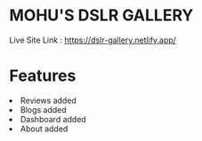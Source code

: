 <h1>MOHU'S DSLR GALLERY</h1>

Live Site Link : https://dslr-gallery.netlify.app/


 <h1>Features</h1>
 <li>Reviews added</li>
 <li>Blogs added</li>
 <li>Dashboard added</li>
 <li>About added</li>
                  